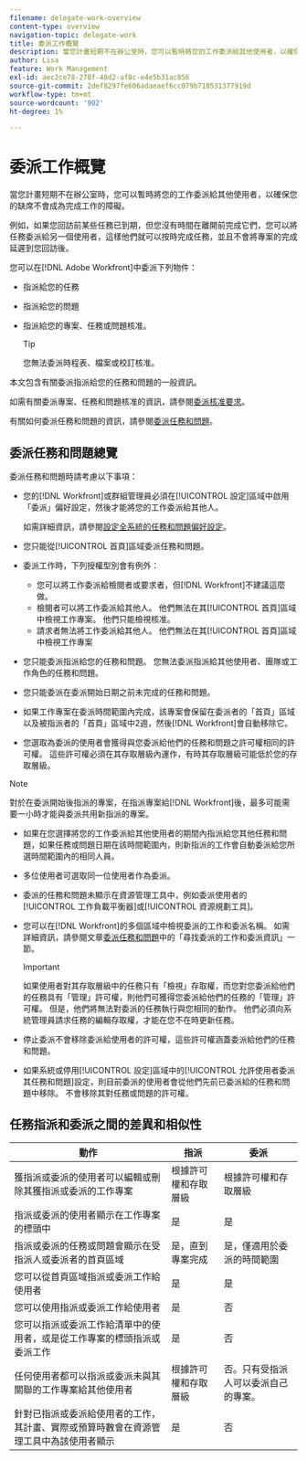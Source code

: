 ```yaml
---
filename: delegate-work-overview
content-type: overview
navigation-topic: delegate-work
title: 委派工作概覽
description: 當您計畫短期不在辦公室時，您可以暫時將您的工作委派給其他使用者，以確保您的缺席不會成為完成工作的障礙。
author: Lisa
feature: Work Management
exl-id: aec2ce78-278f-48d2-af8c-e4e5b31ac856
source-git-commit: 2def8297fe606adaeaef6cc079b718531377919d
workflow-type: tm+mt
source-wordcount: '902'
ht-degree: 1%

---
```


# 委派工作概覽

當您計畫短期不在辦公室時，您可以暫時將您的工作委派給其他使用者，以確保您的缺席不會成為完成工作的障礙。

例如，如果您回訪前某些任務已到期，但您沒有時間在離開前完成它們，您可以將任務委派給另一個使用者，這樣他們就可以按時完成任務，並且不會將專案的完成延遲到您回訪後。

您可以在[!DNL Adobe Workfront]中委派下列物件：

<!--
  <li data-mc-conditions="QuicksilverOrClassic.Draft mode"> <p>Projects where you are designated as the Project Owner (not yet, not for the MVP)</p> </li>
  -->

* 指派給您的任務
* 指派給您的問題
* 指派給您的專案、任務或問題核准。

  >[!TIP]
  >
  >   您無法委派時程表、檔案或校訂核准。


本文包含有關委派指派給您的任務和問題的一般資訊。

如需有關委派專案、任務和問題核准的資訊，請參閱[委派核准要求](../../review-and-approve-work/manage-approvals/delegate-approval-requests.md)。

有關如何委派任務和問題的資訊，請參閱[委派任務和問題](../../manage-work/delegate-work/how-to-delegate-work.md)。

## 委派任務和問題總覽

委派任務和問題時請考慮以下事項：

* 您的[!DNL Workfront]或群組管理員必須在[!UICONTROL 設定]區域中啟用「委派」偏好設定，然後才能將您的工作委派給其他人。

  如需詳細資訊，請參閱[設定全系統的任務和問題偏好設定](../../administration-and-setup/set-up-workfront/configure-system-defaults/set-task-issue-preferences.md)。

* 您只能從[!UICONTROL 首頁]區域委派任務和問題。
* 委派工作時，下列授權型別會有例外：

   * 您可以將工作委派給檢閱者或要求者，但[!DNL Workfront]不建議這麼做。
   * 檢閱者可以將工作委派給其他人。 他們無法在其[!UICONTROL 首頁]區域中檢視工作專案。 他們只能檢視核准。
   * 請求者無法將工作委派給其他人。 他們無法在其[!UICONTROL 首頁]區域中檢視工作專案
* 您只能委派指派給您的任務和問題。 您無法委派指派給其他使用者、團隊或工作角色的任務和問題。
* 您只能委派在委派開始日期之前未完成的任務和問題。
* 如果工作專案在委派時間範圍內完成，該專案會保留在委派者的「首頁」區域以及被指派者的「首頁」區域中2週，然後[!DNL Workfront]會自動移除它。
* 您選取為委派的使用者會獲得與您委派給他們的任務和問題之許可權相同的許可權。 這些許可權必須在其存取層級內運作，有時其存取層級可能低於您的存取層級。

>[!NOTE]
>
>  對於在委派開始後指派的專案，在指派專案給[!DNL Workfront]後，最多可能需要一小時才能與委派共用新指派的專案。

* 如果在您選擇將您的工作委派給其他使用者的期間內指派給您其他任務和問題，如果任務或問題日期在該時間範圍內，則新指派的工作會自動委派給您所選時間範圍內的相同人員。
* 多位使用者可選取同一位使用者作為委派。
* 委派的任務和問題未顯示在資源管理工具中，例如委派使用者的[!UICONTROL 工作負載平衡器]或[!UICONTROL 資源規劃工具]。
* 您可以在[!DNL Workfront]的多個區域中檢視委派的工作和委派名稱。 如需詳細資訊，請參閱文章[委派任務和問題](../delegate-work/how-to-delegate-work.md)中的「尋找委派的工作和委派資訊」一節。


  >[!IMPORTANT]
  >
  >  如果使用者對其存取層級中的任務只有「檢視」存取權，而您對您委派給他們的任務具有「管理」許可權，則他們可獲得您委派給他們的任務的「管理」許可權。 但是，他們將無法對委派的任務執行與您相同的動作。 他們必須向系統管理員請求任務的編輯存取權，才能在您不在時更新任務。

* 停止委派不會移除委派給使用者的許可權，這些許可權涵蓋委派給他們的任務和問題。
* 如果系統或停用[!UICONTROL 設定]區域中的[!UICONTROL 允許使用者委派其任務和問題]設定，則目前委派的使用者會從他們先前已委派給的任務和問題中移除。 不會移除其對任務或問題的許可權。

## 任務指派和委派之間的差異和相似性

| 動作 | 指派 | 委派 |
|--------------------------------------------------------------------------------------------------------------------------------|---------------------------------------|-----------------------------------------------------|
| 獲指派或委派的使用者可以編輯或刪除其獲指派或委派的工作專案 | 根據許可權和存取層級 | 根據許可權和存取層級 |
| 指派或委派的使用者顯示在工作專案的標頭中 | 是 | 是 |
| 指派或委派的任務或問題會顯示在受指派人或委派者的首頁區域 | 是，直到專案完成 | 是，僅適用於委派的時間範圍 |
| 您可以從首頁區域指派或委派工作給使用者 | 是 | 是 |
| 您可以使用指派或委派工作給使用者 | 是 | 否 |
| 您可以指派或委派工作給清單中的使用者，或是從工作專案的標頭指派或委派工作 | 是 | 否 |
| 任何使用者都可以指派或委派未與其關聯的工作專案給其他使用者 | 根據許可權和存取層級 | 否。只有受指派人可以委派自己的專案。 |
| 針對已指派或委派給使用者的工作，其計畫、實際或預算時數會在資源管理工具中為該使用者顯示 | 是 | 否 |
